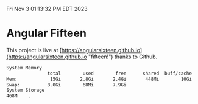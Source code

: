 Fri Nov  3 01:13:32 PM EDT 2023

# Angular Fifteen


This project is live at [https://angularsixteen.github.io](https://angularsixteen.github.io "fifteen!") thanks to Github.

```bash
System Memory
               total        used        free      shared  buff/cache   available
Mem:            15Gi       2.8Gi       2.4Gi       448Mi        10Gi        11Gi
Swap:          8.0Gi        68Mi       7.9Gi
System Storage
468M	.
```
```bash
